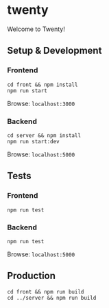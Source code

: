 # twenty

Welcome to Twenty!

## Setup & Development

### Frontend

```
cd front && npm install
npm run start
```

Browse: `localhost:3000`

### Backend

```
cd server && npm install
npm run start:dev
```

Browse: `localhost:5000`

## Tests

### Frontend

```
npm run test
```

### Backend

```
npm run test
```

Browse: `localhost:5000`

## Production

```
cd front && npm run build
cd ../server && npm run build
```